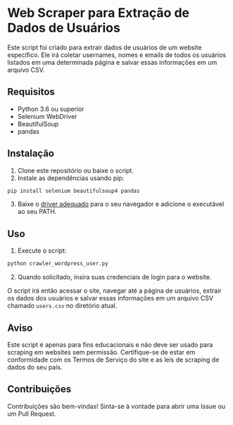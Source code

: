 # Web Scraper para Extração de Dados de Usuários

Este script foi criado para extrair dados de usuários de um website específico. Ele irá coletar usernames, nomes e emails de todos os usuários listados em uma determinada página e salvar essas informações em um arquivo CSV.

## Requisitos

- Python 3.6 ou superior
- Selenium WebDriver
- BeautifulSoup
- pandas

## Instalação

1. Clone este repositório ou baixe o script.
2. Instale as dependências usando pip:

```bash
pip install selenium beautifulsoup4 pandas
```

3. Baixe o [driver adequado](https://www.selenium.dev/documentation/en/webdriver/driver_requirements/) para o seu navegador e adicione o executável ao seu PATH.

## Uso

1. Execute o script:

```bash
python crawler_wordpress_user.py
```

2. Quando solicitado, insira suas credenciais de login para o website.

O script irá então acessar o site, navegar até a página de usuários, extrair os dados dos usuários e salvar essas informações em um arquivo CSV chamado `users.csv` no diretório atual.

## Aviso

Este script é apenas para fins educacionais e não deve ser usado para scraping em websites sem permissão. Certifique-se de estar em conformidade com os Termos de Serviço do site e as leis de scraping de dados do seu país.

## Contribuições

Contribuições são bem-vindas! Sinta-se à vontade para abrir uma Issue ou um Pull Request.
